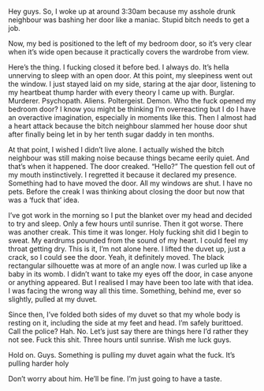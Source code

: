 Hey guys. So, I woke up at around 3:30am because my asshole drunk neighbour was bashing her door like a maniac. Stupid bitch needs to get a job.

Now, my bed is positioned to the left of my bedroom door, so it’s very clear when it’s wide open because it practically covers the wardrobe from view.

Here’s the thing. I fucking closed it before bed. I always do. It’s hella unnerving to sleep with an open door. At this point, my sleepiness went out the window. I just stayed laid on my side, staring at the ajar door, listening to my heartbeat thump harder with every theory I came up with.
Burglar. Murderer. Psychopath. Aliens. Poltergeist. Demon. Who the fuck opened my bedroom door? I know you might be thinking I’m overreacting but I do I have an overactive imagination, especially in moments like this. Then I almost had a heart attack because the bitch neighbour slammed her house door shut after finally being let in by her tenth sugar daddy in ten months.

At that point, I wished I didn’t live alone. I actually wished the bitch neighbour was still making noise because things became eerily quiet. And that’s when it happened. The door creaked. “Hello?” The question fell out of my mouth instinctively. I regretted it because it declared my presence. Something had to have moved the door. All my windows are shut. I have no pets. Before the creak I was thinking about closing the door but now that was a ‘fuck that’ idea.

I’ve got work in the morning so I put the blanket over my head and decided to try and sleep. Only a few hours until sunrise. Then it got worse. There was another creak. This time it was longer. Holy fucking shit did I begin to sweat. My eardrums pounded from the sound of my heart. I could feel my throat getting dry. This is it, I’m not alone here. I lifted the duvet up, just a crack, so I could see the door. Yeah, it definitely moved. The black rectangular silhouette was at more of an angle now. I was curled up like a baby in its womb. I didn’t want to take my eyes off the door, in case anyone or anything appeared. But I realised I may have been too late with that idea. I was facing the wrong way all this time. Something, behind me, ever so slightly, pulled at my duvet.

Since then, I’ve folded both sides of my duvet so that my whole body is resting on it, including the side at my feet and head. I’m safely burittoed. Call the police? Hah. No. Let’s just say there are things here I’d rather they not see. Fuck this shit. Three hours until sunrise. Wish me luck guys.

Hold on. Guys. Something is pulling my duvet again what the fuck. It’s pulling harder holy


Don’t worry about him. He’ll be fine. I’m just going to have a taste.